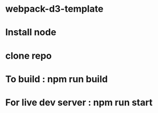 # webpack-d3-template
# Install node 
# clone repo
# To build : npm run build 
# For live dev server : npm run start
